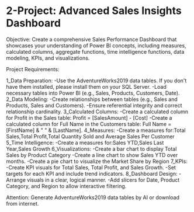 # 2-Project: Advanced Sales Insights Dashboard

Objective: Create a comprehensive Sales Performance Dashboard that showcases your understanding of Power BI concepts, including measures, calculated columns, aggregate functions, time intelligence functions, data modeling, KPIs, and visualizations.

Project Requirements:

1_Data Preparation:
     -Use the AdventureWorks2019 data tables. If you don't have them installed, 
      please install them on your SQL Server.
     -Load necessary tables into Power BI (e.g., Sales, Products, Customers, Date).
2_Data Modeling:
     -Create relationships between tables (e.g., Sales and Products, Sales and Customers).
     -Ensure referential integrity and correct relationship cardinality.
3_Calculated Columns:
     -Create a calculated column for Profit in the Sales table: Profit = [SalesAmount] - [Cost]
     -Create a calculated column for Full Name in the Customers table: Full Name = [FirstName] & " " & [LastName].
4_Measures:
     -Create a measures for:Total Sales,Total Profit,Total Quantity Sold and  Average Sales Per Customer
5_Time Intelligence:
     -Create a measures for:Sales YTD,Sales Last Year,Sales Growth
6_Visualizations:
      -Create a bar chart to display Total Sales by Product Category
      -Create a line chart to show Sales YTD over months.
      -Create a pie chart to visualize the Market Share by Region
7_KPIs:
      -Create KPI visuals for Total Sales, Total Profit, and Sales Growth.
      -Set targets for each KPI and include trend indicators.
8_Dashboard Design:
      -Arrange visuals in a clear, logical manner.
      -Add slicers for Date, Product Category, and Region to allow interactive filtering.


Attention: Generate AdventureWorks2019 data tables by AI or download from internet.